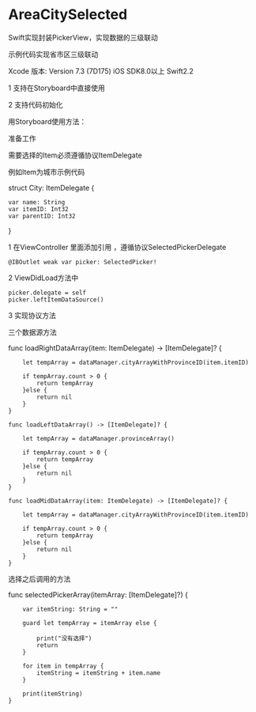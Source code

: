 # AreaCitySelected
Swift实现封装PickerView，实现数据的三级联动

示例代码实现省市区三级联动

Xcode 版本: Version 7.3 (7D175)   iOS SDK8.0以上 Swift2.2

1 支持在Storyboard中直接使用

2 支持代码初始化
    
用Storyboard使用方法：

准备工作

需要选择的Item必须遵循协议ItemDelegate

例如Item为城市示例代码

  struct City: ItemDelegate {
    
    var name: String
    var itemID: Int32
    var parentID: Int32
}

1 在ViewController 里面添加引用 ，遵循协议SelectedPickerDelegate   

    @IBOutlet weak var picker: SelectedPicker!
   
2 ViewDidLoad方法中
    
    picker.delegate = self
    picker.leftItemDataSource()
    
3 实现协议方法

   三个数据源方法
   
   func loadRightDataArray(item: ItemDelegate) -> [ItemDelegate]? {
        
        let tempArray = dataManager.cityArrayWithProvinceID(item.itemID)
        
        if tempArray.count > 0 {
            return tempArray
        }else {
            return nil
        }
    }
    
    func loadLeftDataArray() -> [ItemDelegate]? {
        
        let tempArray = dataManager.provinceArray()
        
        if tempArray.count > 0 {
            return tempArray
        }else {
            return nil
        }
    }
    
    func loadMidDataArray(item: ItemDelegate) -> [ItemDelegate]? {
        
        let tempArray = dataManager.cityArrayWithProvinceID(item.itemID)
        
        if tempArray.count > 0 {
            return tempArray
        }else {
            return nil
        }
    }
  
  选择之后调用的方法
  
   func selectedPickerArray(itemArray: [ItemDelegate]?) {
        
        var itemString: String = ""
        
        guard let tempArray = itemArray else {
            
            print("没有选择")
            return
        }
        
        for item in tempArray {
            itemString = itemString + item.name
        }
        
        print(itemString)
    }
    
    


    
